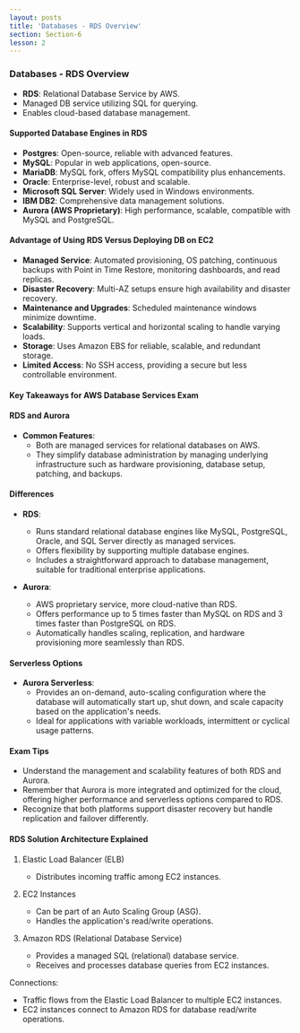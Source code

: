 ```yaml
---
layout: posts
title: 'Databases - RDS Overview'
section: Section-6
lesson: 2
---
```


### Databases - RDS Overview

- **RDS**: Relational Database Service by AWS.
- Managed DB service utilizing SQL for querying.
- Enables cloud-based database management.
<!-- pagebreak -->

#### Supported Database Engines in RDS

- **Postgres**: Open-source, reliable with advanced features.
- **MySQL**: Popular in web applications, open-source.
- **MariaDB**: MySQL fork, offers MySQL compatibility plus enhancements.
- **Oracle**: Enterprise-level, robust and scalable.
- **Microsoft SQL Server**: Widely used in Windows environments.
- **IBM DB2**: Comprehensive data management solutions.
- **Aurora (AWS Proprietary)**: High performance, scalable, compatible with MySQL and PostgreSQL.
<!-- pagebreak -->

#### Advantage of Using RDS Versus Deploying DB on EC2

- **Managed Service**: Automated provisioning, OS patching, continuous backups with Point in Time Restore, monitoring dashboards, and read replicas.
- **Disaster Recovery**: Multi-AZ setups ensure high availability and disaster recovery.
- **Maintenance and Upgrades**: Scheduled maintenance windows minimize downtime.
- **Scalability**: Supports vertical and horizontal scaling to handle varying loads.
- **Storage**: Uses Amazon EBS for reliable, scalable, and redundant storage.
- **Limited Access**: No SSH access, providing a secure but less controllable environment.
<!-- pagebreak -->

#### Key Takeaways for AWS Database Services Exam

#### RDS and Aurora

- **Common Features**:
  - Both are managed services for relational databases on AWS.
  - They simplify database administration by managing underlying infrastructure such as hardware provisioning, database setup, patching, and backups.
  <!-- pagebreak -->

#### Differences

- **RDS**:

  - Runs standard relational database engines like MySQL, PostgreSQL, Oracle, and SQL Server directly as managed services.
  - Offers flexibility by supporting multiple database engines.
  - Includes a straightforward approach to database management, suitable for traditional enterprise applications.

- **Aurora**:
  - AWS proprietary service, more cloud-native than RDS.
  - Offers performance up to 5 times faster than MySQL on RDS and 3 times faster than PostgreSQL on RDS.
  - Automatically handles scaling, replication, and hardware provisioning more seamlessly than RDS.
  <!-- pagebreak -->

#### Serverless Options

- **Aurora Serverless**:
  - Provides an on-demand, auto-scaling configuration where the database will automatically start up, shut down, and scale capacity based on the application's needs.
  - Ideal for applications with variable workloads, intermittent or cyclical usage patterns.
  <!-- pagebreak -->

#### Exam Tips

- Understand the management and scalability features of both RDS and Aurora.
- Remember that Aurora is more integrated and optimized for the cloud, offering higher performance and serverless options compared to RDS.
- Recognize that both platforms support disaster recovery but handle replication and failover differently.
<!-- pagebreak -->

#### RDS Solution Architecture Explained

1. Elastic Load Balancer (ELB)

   - Distributes incoming traffic among EC2 instances.

2. EC2 Instances

   - Can be part of an Auto Scaling Group (ASG).
   - Handles the application's read/write operations.

3. Amazon RDS (Relational Database Service)
   - Provides a managed SQL (relational) database service.
   - Receives and processes database queries from EC2 instances.

Connections:

- Traffic flows from the Elastic Load Balancer to multiple EC2 instances.
- EC2 instances connect to Amazon RDS for database read/write operations.
